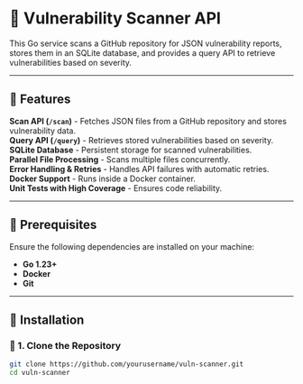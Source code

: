 # 🚀 Vulnerability Scanner API

This Go service scans a GitHub repository for JSON vulnerability reports, stores them in an SQLite database, and provides a query API to retrieve vulnerabilities based on severity.

---

## **📌 Features**
**Scan API (`/scan`)** - Fetches JSON files from a GitHub repository and stores vulnerability data.  
**Query API (`/query`)** - Retrieves stored vulnerabilities based on severity.  
**SQLite Database** - Persistent storage for scanned vulnerabilities.  
**Parallel File Processing** - Scans multiple files concurrently.  
**Error Handling & Retries** - Handles API failures with automatic retries.  
**Docker Support** - Runs inside a Docker container.  
**Unit Tests with High Coverage** - Ensures code reliability.  

---

## **📌 Prerequisites**
Ensure the following dependencies are installed on your machine:
- **Go 1.23+**
- **Docker**
- **Git**

---

## **📌 Installation**
### **🔹 1. Clone the Repository**
```sh
git clone https://github.com/yourusername/vuln-scanner.git
cd vuln-scanner
